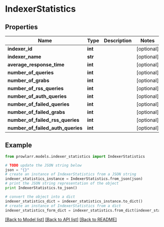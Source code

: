 # IndexerStatistics


## Properties
Name | Type | Description | Notes
------------ | ------------- | ------------- | -------------
**indexer_id** | **int** |  | [optional] 
**indexer_name** | **str** |  | [optional] 
**average_response_time** | **int** |  | [optional] 
**number_of_queries** | **int** |  | [optional] 
**number_of_grabs** | **int** |  | [optional] 
**number_of_rss_queries** | **int** |  | [optional] 
**number_of_auth_queries** | **int** |  | [optional] 
**number_of_failed_queries** | **int** |  | [optional] 
**number_of_failed_grabs** | **int** |  | [optional] 
**number_of_failed_rss_queries** | **int** |  | [optional] 
**number_of_failed_auth_queries** | **int** |  | [optional] 

## Example

```python
from prowlarr.models.indexer_statistics import IndexerStatistics

# TODO update the JSON string below
json = "{}"
# create an instance of IndexerStatistics from a JSON string
indexer_statistics_instance = IndexerStatistics.from_json(json)
# print the JSON string representation of the object
print IndexerStatistics.to_json()

# convert the object into a dict
indexer_statistics_dict = indexer_statistics_instance.to_dict()
# create an instance of IndexerStatistics from a dict
indexer_statistics_form_dict = indexer_statistics.from_dict(indexer_statistics_dict)
```
[[Back to Model list]](../README.md#documentation-for-models) [[Back to API list]](../README.md#documentation-for-api-endpoints) [[Back to README]](../README.md)


